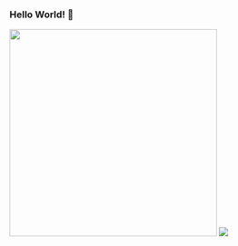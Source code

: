 ### Hello World! 👋


<p>
  <img src="https://github-readme-stats.vercel.app/api?username=dwg787&theme=dark&show_icons=true&count_private=true&line_height=24" style="width: 365px">
  <img src="https://github-readme-stats.vercel.app/api/top-langs/?username=dwg787&layout=compact&theme=tokyonight">
</p>
<!-- ![Anurag's GitHub stats]( style="width: 492px") -->
<!-- ![Top Langs](https://github-readme-stats.vercel.app/api/top-langs/?username=dwg787&layout=compact&theme=tokyonight) -->
<!--
**dwg787/dwg787** is a ✨ _special_ ✨ repository because its `README.md` (this file) appears on your GitHub profile.

Here are some ideas to get you started:

- 🔭 I’m currently working on ...
- 🌱 I’m currently learning ...
- 👯 I’m looking to collaborate on ...
- 🤔 I’m looking for help with ...
- 💬 Ask me about ...
- 📫 How to reach me: ...
- 😄 Pronouns: ...
- ⚡ Fun fact: ...
-->

![HTML5](https://img.shields.io/badge/-HTML5-F05032?style=for-the-badge&logo=html5&logoColor=ffffff)
![CSS3](https://img.shields.io/badge/-CSS3-007ACC?style=for-the-badge&logo=css3)
![JavaScript](https://img.shields.io/badge/-JavaScript-%23F7DF1C?style=for-the-badge&logo=javascript&logoColor=000000&labelColor=%23F7DF1C&color=%23FFCE5A)
![React.js](https://img.shields.io/badge/-React.Js-61DAFB?logo=react&logoColor=white&style=for-the-badge)
![Vue.js](https://img.shields.io/badge/vue.js-4FC08D?style=for-the-badge&logo=vue.js&logoColor=white)
